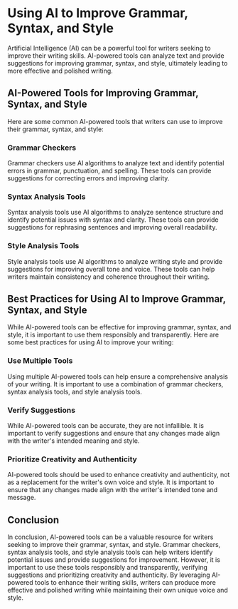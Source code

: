 Using AI to Improve Grammar, Syntax, and Style
================================================================================================

Artificial Intelligence (AI) can be a powerful tool for writers seeking to improve their writing skills. AI-powered tools can analyze text and provide suggestions for improving grammar, syntax, and style, ultimately leading to more effective and polished writing.

AI-Powered Tools for Improving Grammar, Syntax, and Style
---------------------------------------------------------

Here are some common AI-powered tools that writers can use to improve their grammar, syntax, and style:

### Grammar Checkers

Grammar checkers use AI algorithms to analyze text and identify potential errors in grammar, punctuation, and spelling. These tools can provide suggestions for correcting errors and improving clarity.

### Syntax Analysis Tools

Syntax analysis tools use AI algorithms to analyze sentence structure and identify potential issues with syntax and clarity. These tools can provide suggestions for rephrasing sentences and improving overall readability.

### Style Analysis Tools

Style analysis tools use AI algorithms to analyze writing style and provide suggestions for improving overall tone and voice. These tools can help writers maintain consistency and coherence throughout their writing.

Best Practices for Using AI to Improve Grammar, Syntax, and Style
-----------------------------------------------------------------

While AI-powered tools can be effective for improving grammar, syntax, and style, it is important to use them responsibly and transparently. Here are some best practices for using AI to improve your writing:

### Use Multiple Tools

Using multiple AI-powered tools can help ensure a comprehensive analysis of your writing. It is important to use a combination of grammar checkers, syntax analysis tools, and style analysis tools.

### Verify Suggestions

While AI-powered tools can be accurate, they are not infallible. It is important to verify suggestions and ensure that any changes made align with the writer's intended meaning and style.

### Prioritize Creativity and Authenticity

AI-powered tools should be used to enhance creativity and authenticity, not as a replacement for the writer's own voice and style. It is important to ensure that any changes made align with the writer's intended tone and message.

Conclusion
----------

In conclusion, AI-powered tools can be a valuable resource for writers seeking to improve their grammar, syntax, and style. Grammar checkers, syntax analysis tools, and style analysis tools can help writers identify potential issues and provide suggestions for improvement. However, it is important to use these tools responsibly and transparently, verifying suggestions and prioritizing creativity and authenticity. By leveraging AI-powered tools to enhance their writing skills, writers can produce more effective and polished writing while maintaining their own unique voice and style.
